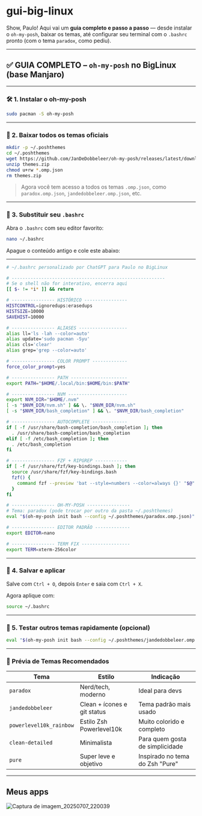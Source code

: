# gui-big-linux


Show, Paulo! Aqui vai um **guia completo e passo a passo** — desde instalar o `oh-my-posh`, baixar os temas, até configurar seu terminal com o `.bashrc` pronto (com o tema `paradox`, como pediu).

---

## ✅ GUIA COMPLETO – `oh-my-posh` no BigLinux (base Manjaro)

---

### 🛠️ 1. **Instalar o oh-my-posh**

```bash
sudo pacman -S oh-my-posh
```

---

### 🎨 2. **Baixar todos os temas oficiais**

```bash
mkdir -p ~/.poshthemes
cd ~/.poshthemes
wget https://github.com/JanDeDobbeleer/oh-my-posh/releases/latest/download/themes.zip
unzip themes.zip
chmod u+rw *.omp.json
rm themes.zip
```

> Agora você tem acesso a todos os temas `.omp.json`, como `paradox.omp.json`, `jandedobbeleer.omp.json`, etc.

---

### 🧾 3. **Substituir seu `.bashrc`**

Abra o `.bashrc` com seu editor favorito:

```bash
nano ~/.bashrc
```

Apague o conteúdo antigo e cole este abaixo:

---

```bash
# ~/.bashrc personalizado por ChatGPT para Paulo no BigLinux

# ---------------------------------------------------------
# Se o shell não for interativo, encerra aqui
[[ $- != *i* ]] && return

# ---------------- HISTÓRICO ----------------
HISTCONTROL=ignoredups:erasedups
HISTSIZE=10000
SAVEHIST=10000

# ---------------- ALIASES ------------------
alias ll='ls -lah --color=auto'
alias update='sudo pacman -Syu'
alias cls='clear'
alias grep='grep --color=auto'

# ---------------- COLOR PROMPT -------------
force_color_prompt=yes

# ---------------- PATH ---------------------
export PATH="$HOME/.local/bin:$HOME/bin:$PATH"

# ---------------- NVM ----------------------
export NVM_DIR="$HOME/.nvm"
[ -s "$NVM_DIR/nvm.sh" ] && \. "$NVM_DIR/nvm.sh"
[ -s "$NVM_DIR/bash_completion" ] && \. "$NVM_DIR/bash_completion"

# ---------------- AUTOCOMPLETE -------------
if [ -f /usr/share/bash-completion/bash_completion ]; then
  . /usr/share/bash-completion/bash_completion
elif [ -f /etc/bash_completion ]; then
  . /etc/bash_completion
fi

# ---------------- FZF + RIPGREP ------------
if [ -f /usr/share/fzf/key-bindings.bash ]; then
  source /usr/share/fzf/key-bindings.bash
  fzf() {
    command fzf --preview 'bat --style=numbers --color=always {}' "$@"
  }
fi

# ---------------- OH-MY-POSH ----------------
# Tema: paradox (pode trocar por outro da pasta ~/.poshthemes)
eval "$(oh-my-posh init bash --config ~/.poshthemes/paradox.omp.json)"

# ---------------- EDITOR PADRÃO -------------
export EDITOR=nano

# ---------------- TERM FIX ------------------
export TERM=xterm-256color
```

---

### 💾 4. **Salvar e aplicar**

Salve com `Ctrl + O`, depois `Enter` e saia com `Ctrl + X`.

Agora aplique com:

```bash
source ~/.bashrc
```

---

### 👀 5. **Testar outros temas rapidamente (opcional)**

```bash
eval "$(oh-my-posh init bash --config ~/.poshthemes/jandedobbeleer.omp.json)"
```

---

### 🧪 Prévia de Temas Recomendados

| Tema                    | Estilo                      | Indicação                       |
| ----------------------- | --------------------------- | ------------------------------- |
| `paradox`               | Nerd/tech, moderno          | Ideal para devs                 |
| `jandedobbeleer`        | Clean + ícones e git status | Tema padrão mais usado          |
| `powerlevel10k_rainbow` | Estilo Zsh Powerlevel10k    | Muito colorido e completo       |
| `clean-detailed`        | Minimalista                 | Para quem gosta de simplicidade |
| `pure`                  | Super leve e objetivo       | Inspirado no tema do Zsh "Pure" |

---

## Meus apps 
![Captura de imagem_20250707_220039](https://github.com/user-attachments/assets/eab96a69-ec34-47d9-b4c3-bf5f9ae300e2)

## 


